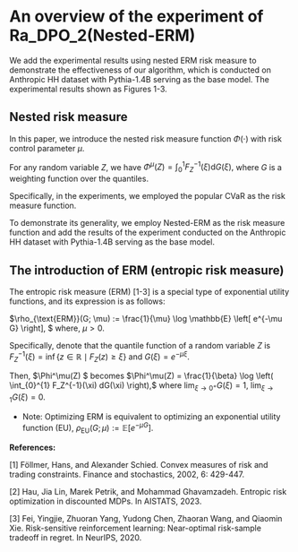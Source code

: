 # An overview of the experiment of Ra_DPO_2(Nested-ERM)

We add the experimental results using nested ERM risk measure to demonstrate the effectiveness of our algorithm, which is conducted on Anthropic HH dataset with Pythia-1.4B serving as the base model.
The experimental results shown as Figures 1-3.

## Nested risk measure

In this paper, we introduce the nested risk measure function $\Phi(\cdot)$ with risk control parameter $\mu$.

For any random variable $Z$, we have $\Phi^{\mu}(Z)=\int_0^1 F_Z^{-1}(\xi) \mathrm{d} G(\xi),$ where $G$ is a weighting function over the quantiles.

Specifically, in the experiments, we employed the popular CVaR as the risk measure function.

To demonstrate its generality, we employ Nested-ERM as the risk measure function and add the results of the experiment conducted on the Anthropic HH dataset with Pythia-1.4B serving as the base model.

## The introduction of ERM (entropic risk measure)

The entropic risk measure (ERM) [1-3] is a special type of exponential utility functions, and its expression is as follows:

$\rho_{\text{ERM}}(G; \mu) := \frac{1}{\mu} \log \mathbb{E} \left[ e^{-\mu G} \right], $
where,  $\mu > 0.$

Specifically, denote that the quantile function of  a random variable $Z$ is $F_Z^{-1}(\xi) = \inf \{ z \in \mathbb{R} \mid F_Z(z) \geq \xi \}$ and $G(\xi) = e^{-\mu \xi}$.

Then, $\Phi^\mu(Z) $ becomes
$\Phi^\mu(Z) = \frac{1}{\beta} \log \left( \int_{0}^{1} F_Z^{-1}(\xi) dG(\xi)  \right),$
where $\lim_{\xi \to 0^+} G(\xi) = 1, \ \lim_{\xi \to 1} G(\xi) = 0.$

- Note: Optimizing ERM is equivalent to optimizing an exponential utility function (EU),
$\rho_{\text{EU}}(G; \mu) := \mathbb{E} \left[ e^{-\mu G} \right].$

**References:**

[1] Föllmer, Hans, and Alexander Schied. Convex measures of risk and trading constraints. Finance and stochastics, 2002, 6: 429-447.

[2] Hau, Jia Lin, Marek Petrik, and Mohammad Ghavamzadeh. Entropic risk optimization in discounted MDPs. In AISTATS, 2023.

[3] Fei, Yingjie, Zhuoran Yang, Yudong Chen, Zhaoran Wang, and Qiaomin Xie. Risk-sensitive reinforcement learning: Near-optimal risk-sample tradeoff in regret. In NeurIPS, 2020.

